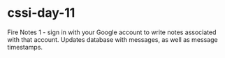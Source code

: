 # cssi-day-11
Fire Notes 1 - sign in with your Google account to write notes associated with that account.
Updates database with messages, as well as message timestamps.

